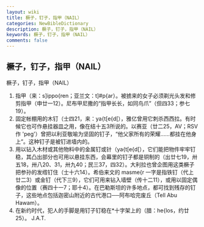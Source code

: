 ```yaml
---
layout: wiki
title: 橛子，钉子，指甲（NAIL）
categories: NewBibleDictionary
description: 橛子，钉子，指甲（NAIL）
keywords: 橛子，钉子，指甲（NAIL）
comments: false
---
```


## 橛子，钉子，指甲（NAIL）



橛子，钉子，指甲（NAIL）
1. 指甲（来：s]ippo{ren；亚兰文：t]#p{ar）。被掳来的女子必须剃光头发和修剪指甲（申廿一12）。尼布甲尼撒的“指甲长长，如同鸟爪”（但四33；参七19）。
2. 固定帐棚用的木钉（士四21，来：ya{t[e{d[），雅亿曾用它刺杀西西拉。有时候它也可作悬挂器皿之用，像在结十五3所说的。以赛亚（廿二25，AV；RSV 作 'peg'）曾把以利亚敬喻为坚固的钉子，“他父家所有的荣耀……都挂在他身上”。这种钉子是被钉进墙内的。
3. 用以钻入木材或其他物料中的金属钉或针（ya{t[e{d[），它们能把物件牢牢钉稳，其凸出部分也可用以悬挂东西，会幕里的钉子都是铜制的（出廿七19，卅五18，卅八20、31，卅九40；民三37，四32）。大利拉也曾企图用这类橛子把参孙的发绺钉住（士十六14）。希伯来文的 masme{r 一字是指铁钉（代上廿二3）或金钉（代下三9），它们可用来钻入墙壁（传十二11），或用以固定偶像的位置（赛四十一7；耶十4）。在巴勒斯坦的许多地点，都可找到残存的钉子，这些地点包括迦密山附近的古代港口──阿布哈完废丘（Tell Abu Hawam）。
4. 在新约时代，犯人的手脚是用钉子钉稳在*十字架上的（腊：he{los，约廿25）。
J.A.T.




